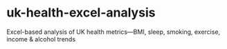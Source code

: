 # uk-health-excel-analysis
Excel-based analysis of UK health metrics—BMI, sleep, smoking, exercise, income &amp; alcohol trends
